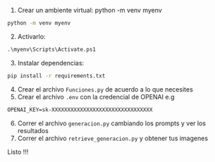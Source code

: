 1. Crear un ambiente virtual: python -m venv myenv
```cmd
python -m venv myenv
```
2. Activarlo: 
```cmd
.\myenv\Scripts\Activate.ps1
```
3. Instalar dependencias:
```cmd
pip install -r requirements.txt
```
4. Crear el archivo `Funciones.py` de acuerdo a lo que necesites
5. Crear el archivo `.env` con la credencial de OPENAI e.g
```cmd
OPENAI_KEY=sk-XXXXXXXXXXXXXXXXXXXXXXXXXXXXXXXX
```
6. Correr el archivo `generacion.py` cambiando los prompts y ver los resultados
7. Correr el archivo `retrieve_generacion.py` y obtener tus imagenes

Listo !!!